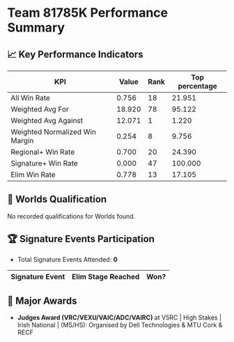 # Team 81785K Performance Summary

## 📈 Key Performance Indicators
| KPI | Value | Rank | Top percentage |
| --- | ----- | ---- | ----- |
| All Win Rate | 0.756 | 18 | 21.951 |
| Weighted Avg For | 18.920 | 78 | 95.122 |
| Weighted Avg Against | 12.071 | 1 | 1.220 |
| Weighted Normalized Win Margin | 0.254 | 8 | 9.756 |
| Regional+ Win Rate | 0.700 | 20 | 24.390 |
| Signature+ Win Rate | 0.000 | 47 | 100.000 |
| Elim Win Rate | 0.778 | 13 | 17.105 |


## 🎯 Worlds Qualification
No recorded qualifications for Worlds found.

## 🏆 Signature Events Participation
- Total Signature Events Attended: **0**

| Signature Event | Elim Stage Reached | Won? |
|:----------------|:-------------------|:----|


## 🥇 Major Awards
- **Judges Award (VRC/VEXU/VAIC/ADC/VAIRC)** at V5RC | High Stakes | Irish National | (MS/HS): Organised by Dell Technologies & MTU Cork & RECF

